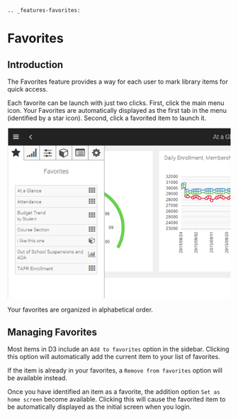 ```eval_rst
.. _features-favorites:
```

# Favorites

## Introduction

The Favorites feature provides a way for each user to mark library items for quick access.

Each favorite can be launch with just two clicks. First, click the main menu icon. Your Favorites are automatically displayed as the first tab in the menu (identified by a star icon). Second, click a favorited item to launch it.

![Favorites example](img/favorites-example.png)

Your favorites are organized in alphabetical order. 

## Managing Favorites

Most items in D3 include an `Add to favorites` option in the sidebar. Clicking this option will automatically add the current item to your list of favorites.

If the item is already in your favorites, a `Remove from favorites` option will be available instead.

Once you have identified an item as a favorite, the addition option `Set as home screen` become available. Clicking this will cause the favorited item to be automatically displayed as the initial screen when you login. 
